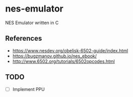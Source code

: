 # nes-emulator

NES Emulator written in C

## References

- https://www.nesdev.org/obelisk-6502-guide/index.html
- https://bugzmanov.github.io/nes_ebook/
- http://www.6502.org/tutorials/6502opcodes.html

## TODO

- [ ] Implement PPU